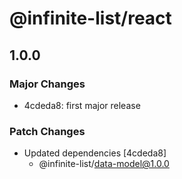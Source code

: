 # @infinite-list/react

## 1.0.0

### Major Changes

- 4cdeda8: first major release

### Patch Changes

- Updated dependencies [4cdeda8]
  - @infinite-list/data-model@1.0.0
